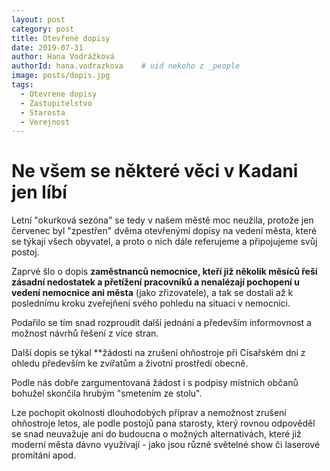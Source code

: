 ```yaml
---
layout: post
category: post
title: Otevřené dopisy   
date: 2019-07-31
author: Hana Vodrážková
authorId: hana.vodrazkova    # uid nekoho z _people
image: posts/dopis.jpg
tags:
  - Otevrene dopisy
  - Zastupitelstvo
  - Starosta
  - Verejnost
---
```


# Ne všem se některé věci v Kadani jen líbí  


Letní "okurková sezóna" se tedy v našem městě moc neužila, protože jen červenec byl "zpestřen" dvěma otevřenými dopisy na vedení města, 
které se týkají všech obyvatel, a proto o nich dále referujeme a připojujeme svůj postoj.

Zaprvé šlo o dopis **zaměstnanců nemocnice, kteří již několik měsíců řeší zásadní nedostatek a přetížení pracovníků a nenalézají pochopení u vedení nemocnice ani města** (jako zřizovatele), a tak se dostali až k poslednímu kroku zveřejňení svého pohledu na situaci v nemocnici.

Podařilo se tím snad rozproudit další jednání a především informovnost a možnost návrhů řešení z více stran.
 
Další dopis se týkal **žádosti na zrušení ohňostroje při Císařském dni z ohledu především ke zvířatům a životní prostředí obecně.

Podle nás dobře zargumentovaná žádost i s podpisy místních občanů bohužel skončila hrubým "smetením ze stolu". 

Lze pochopit okolnosti dlouhodobých příprav a nemožnost zrušení ohňostroje letos, ale podle postojů pana starosty, který rovnou odpověděl se snad neuvažuje ani do budoucna o možných alternativách, které již moderní města dávno využívají - jako jsou různé světelné show či laserové promítání apod. 



 


 
